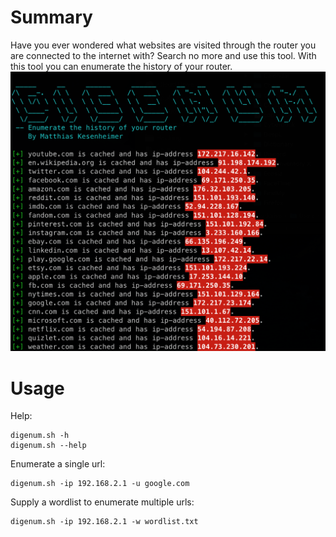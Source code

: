 Summary
=========
Have you ever wondered what websites are visited through the router you are connected to the internet with?
Search no more and use this tool.
With this tool you can enumerate the history of your router.
![digenum](https://raw.githubusercontent.com/MKesenheimer/digenum/main/digenum.png)

Usage
=====
Help:
```
digenum.sh -h
digenum.sh --help
```

Enumerate a single url:
```
digenum.sh -ip 192.168.2.1 -u google.com
```

Supply a wordlist to enumerate multiple urls:
```
digenum.sh -ip 192.168.2.1 -w wordlist.txt
```
